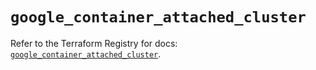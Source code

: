 # `google_container_attached_cluster`

Refer to the Terraform Registry for docs: [`google_container_attached_cluster`](https://registry.terraform.io/providers/hashicorp/google/5.35.0/docs/resources/container_attached_cluster).
